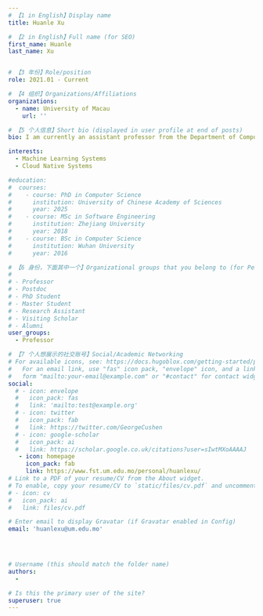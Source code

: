 ```yaml
---
# 【1 in English】Display name 
title: Huanle Xu

# 【2 in English】Full name (for SEO)
first_name: Huanle 
last_name: Xu 


# 【3 年份】Role/position
role: 2021.01 - Current

# 【4 组织】Organizations/Affiliations
organizations:
  - name: University of Macau
    url: ''

# 【5 个人信息】Short bio (displayed in user profile at end of posts)
bio: I am currently an assistant professor from the Department of Computer and Information Scicence, Univeristy of Macau. 

interests:
  - Machine Learning Systems
  - Cloud Native Systems

#education:
#  courses:
#    - course: PhD in Computer Science
#      institution: University of Chinese Academy of Sciences
#      year: 2025 
#    - course: MSc in Software Engineering
#      institution: Zhejiang University
#      year: 2018
#    - course: BSc in Computer Science 
#      institution: Wuhan University
#      year: 2016 

# 【6 身份，下面其中一个】Organizational groups that you belong to (for People widget)
#  
# - Professor
# - Postdoc
# - PhD Student
# - Master Student
# - Research Assistant
# - Visiting Scholar
# - Alumni
user_groups:
  - Professor 

# 【7 个人想展示的社交账号】Social/Academic Networking
# For available icons, see: https://docs.hugoblox.com/getting-started/page-builder/#icons
#   For an email link, use "fas" icon pack, "envelope" icon, and a link in the
#   form "mailto:your-email@example.com" or "#contact" for contact widget.
social:
  # - icon: envelope
  #   icon_pack: fas
  #   link: 'mailto:test@example.org'
  # - icon: twitter
  #   icon_pack: fab
  #   link: https://twitter.com/GeorgeCushen
  # - icon: google-scholar
  #   icon_pack: ai
  #   link: https://scholar.google.co.uk/citations?user=sIwtMXoAAAAJ
   - icon: homepage
     icon_pack: fab
     link: https://www.fst.um.edu.mo/personal/huanlexu/
# Link to a PDF of your resume/CV from the About widget.
# To enable, copy your resume/CV to `static/files/cv.pdf` and uncomment the lines below.
# - icon: cv
#   icon_pack: ai
#   link: files/cv.pdf

# Enter email to display Gravatar (if Gravatar enabled in Config)
email: 'huanlexu@um.edu.mo'



  
# Username (this should match the folder name)
authors:
  - 

# Is this the primary user of the site?
superuser: true
---
```



